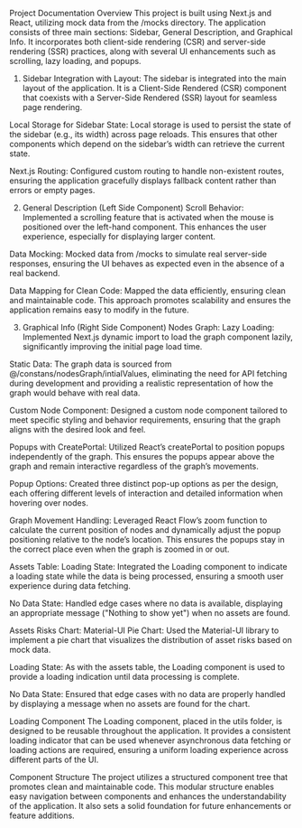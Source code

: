 Project Documentation
Overview
This project is built using Next.js and React, utilizing mock data from the /mocks directory. The application consists of three main sections: Sidebar, General Description, and Graphical Info. It incorporates both client-side rendering (CSR) and server-side rendering (SSR) practices, along with several UI enhancements such as scrolling, lazy loading, and popups.

1. Sidebar
Integration with Layout:
The sidebar is integrated into the main layout of the application. It is a Client-Side Rendered (CSR) component that coexists with a Server-Side Rendered (SSR) layout for seamless page rendering.

Local Storage for Sidebar State:
Local storage is used to persist the state of the sidebar (e.g., its width) across page reloads. This ensures that other components which depend on the sidebar’s width can retrieve the current state.

Next.js Routing:
Configured custom routing to handle non-existent routes, ensuring the application gracefully displays fallback content rather than errors or empty pages.

2. General Description (Left Side Component)
Scroll Behavior:
Implemented a scrolling feature that is activated when the mouse is positioned over the left-hand component. This enhances the user experience, especially for displaying larger content.

Data Mocking:
Mocked data from /mocks to simulate real server-side responses, ensuring the UI behaves as expected even in the absence of a real backend.

Data Mapping for Clean Code:
Mapped the data efficiently, ensuring clean and maintainable code. This approach promotes scalability and ensures the application remains easy to modify in the future.

3. Graphical Info (Right Side Component)
Nodes Graph:
Lazy Loading:
Implemented Next.js dynamic import to load the graph component lazily, significantly improving the initial page load time.

Static Data:
The graph data is sourced from @/constans/nodesGraph/intialValues, eliminating the need for API fetching during development and providing a realistic representation of how the graph would behave with real data.

Custom Node Component:
Designed a custom node component tailored to meet specific styling and behavior requirements, ensuring that the graph aligns with the desired look and feel.

Popups with CreatePortal:
Utilized React’s createPortal to position popups independently of the graph. This ensures the popups appear above the graph and remain interactive regardless of the graph’s movements.

Popup Options:
Created three distinct pop-up options as per the design, each offering different levels of interaction and detailed information when hovering over nodes.

Graph Movement Handling:
Leveraged React Flow’s zoom function to calculate the current position of nodes and dynamically adjust the popup positioning relative to the node’s location. This ensures the popups stay in the correct place even when the graph is zoomed in or out.

Assets Table:
Loading State:
Integrated the Loading component to indicate a loading state while the data is being processed, ensuring a smooth user experience during data fetching.

No Data State:
Handled edge cases where no data is available, displaying an appropriate message ("Nothing to show yet") when no assets are found.

Assets Risks Chart:
Material-UI Pie Chart:
Used the Material-UI library to implement a pie chart that visualizes the distribution of asset risks based on mock data.

Loading State:
As with the assets table, the Loading component is used to provide a loading indication until data processing is complete.

No Data State:
Ensured that edge cases with no data are properly handled by displaying a message when no assets are found for the chart.

Loading Component
The Loading component, placed in the utils folder, is designed to be reusable throughout the application. It provides a consistent loading indicator that can be used whenever asynchronous data fetching or loading actions are required, ensuring a uniform loading experience across different parts of the UI.

Component Structure
The project utilizes a structured component tree that promotes clean and maintainable code. This modular structure enables easy navigation between components and enhances the understandability of the application. It also sets a solid foundation for future enhancements or feature additions.

